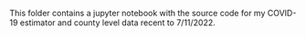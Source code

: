 This folder contains a jupyter notebook with the source code for my COVID-19 estimator and county level data recent to 7/11/2022.
